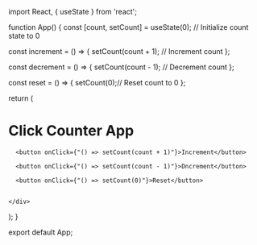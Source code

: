 import React, { useState } from 'react';

function App() {
  const [count, setCount] = useState(0); // Initialize count state to 0

  const increment = () => {
setCount(count + 1); // Increment count
  };

  const decrement = () => {
    setCount(count - 1); // Decrement count
  };

  const reset = () => {
   setCount(0);// Reset count to 0
  };

  return (
    <div className="App">
      <h1>Click Counter App</h1>

      <button onClick={"() => setCount(count + 1)"}>Increment</button>

      <button onClick={"() => setCount(count - 1)"}>Dncrement</button>

      <button onClick={"() => setCount(0)"}>Reset</button>
   
      
    </div>
  );
}

export default App;